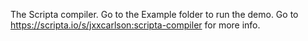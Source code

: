The Scripta compiler.  Go to the Example 
folder to run the demo.  Go to 
https://scripta.io/s/jxxcarlson:scripta-compiler for more info.
